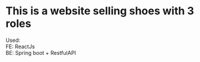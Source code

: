 # This is a website selling shoes with 3 roles


Used:      
FE: ReactJs   
BE: Spring boot + RestfulAPI
